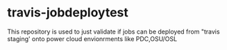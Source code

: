 # travis-jobdeploytest
This repository is used to just validate if jobs can be deployed from "travis staging' onto power cloud envionrments like PDC,OSU/OSL
